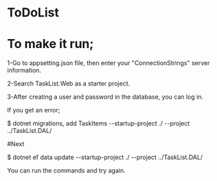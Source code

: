 # ToDoList

# To make it run;

1-Go to appsetting.json file, then enter your "ConnectionStrings" server information.

2-Search TaskList.Web as a starter project.

3-After creating a user and password in the database, you can log in.

If you get an error;

$ dotnet migrations, add TaskItems --startup-project ./ --project ../TaskList.DAL/

#Next

$ dotnet ef data update --startup-project ./ --project ../TaskList.DAL/

You can run the commands and try again.
